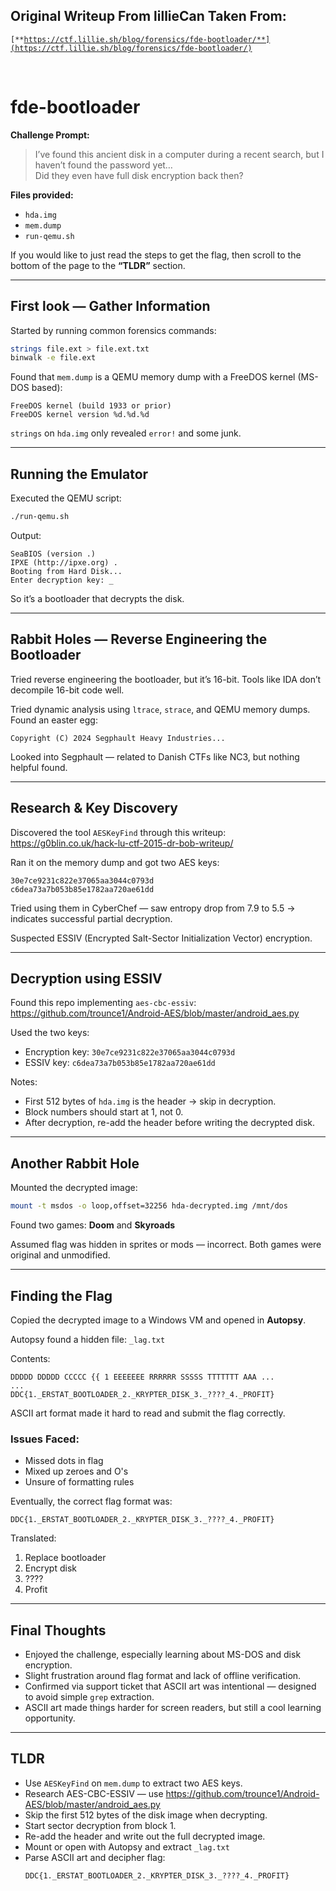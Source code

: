 ## Original Writeup From lillieCan Taken From:

<code>[**https://ctf.lillie.sh/blog/forensics/fde-bootloader/**](https://ctf.lillie.sh/blog/forensics/fde-bootloader/)</code> 

<br>

# fde-bootloader

**Challenge Prompt:**

> I’ve found this ancient disk in a computer during a recent search, but I haven’t found the password yet…  
> Did they even have full disk encryption back then?

**Files provided:**  
- `hda.img`  
- `mem.dump`  
- `run-qemu.sh`  

If you would like to just read the steps to get the flag, then scroll to the bottom of the page to the **“TLDR”** section.

---

## First look — Gather Information

Started by running common forensics commands:

```bash
strings file.ext > file.ext.txt
binwalk -e file.ext
```

Found that `mem.dump` is a QEMU memory dump with a FreeDOS kernel (MS-DOS based):

```
FreeDOS kernel (build 1933 or prior)
FreeDOS kernel version %d.%d.%d
```

`strings` on `hda.img` only revealed `error!` and some junk.

---

## Running the Emulator

Executed the QEMU script:

```bash
./run-qemu.sh
```

Output:

```
SeaBIOS (version .)
IPXE (http://ipxe.org) .
Booting from Hard Disk...
Enter decryption key: _
```

So it’s a bootloader that decrypts the disk.

---

## Rabbit Holes — Reverse Engineering the Bootloader

Tried reverse engineering the bootloader, but it’s 16-bit. Tools like IDA don’t decompile 16-bit code well.

Tried dynamic analysis using `ltrace`, `strace`, and QEMU memory dumps. Found an easter egg:

```
Copyright (C) 2024 Segphault Heavy Industries...
```

Looked into Segphault — related to Danish CTFs like NC3, but nothing helpful found.

---

## Research & Key Discovery

Discovered the tool `AESKeyFind` through this writeup:  
https://g0blin.co.uk/hack-lu-ctf-2015-dr-bob-writeup/

Ran it on the memory dump and got two AES keys:

```
30e7ce9231c822e37065aa3044c0793d
c6dea73a7b053b85e1782aa720ae61dd
```

Tried using them in CyberChef — saw entropy drop from 7.9 to 5.5 → indicates successful partial decryption.

Suspected ESSIV (Encrypted Salt-Sector Initialization Vector) encryption.

---

## Decryption using ESSIV

Found this repo implementing `aes-cbc-essiv`:  
https://github.com/trounce1/Android-AES/blob/master/android_aes.py

Used the two keys:

- Encryption key: `30e7ce9231c822e37065aa3044c0793d`
- ESSIV key: `c6dea73a7b053b85e1782aa720ae61dd`

Notes:
- First 512 bytes of `hda.img` is the header → skip in decryption.
- Block numbers should start at 1, not 0.
- After decryption, re-add the header before writing the decrypted disk.

---

## Another Rabbit Hole

Mounted the decrypted image:

```bash
mount -t msdos -o loop,offset=32256 hda-decrypted.img /mnt/dos
```

Found two games: **Doom** and **Skyroads**

Assumed flag was hidden in sprites or mods — incorrect. Both games were original and unmodified.

---

## Finding the Flag

Copied the decrypted image to a Windows VM and opened in **Autopsy**.

Autopsy found a hidden file: `_lag.txt`

Contents:

```
DDDDD DDDDD CCCCC {{ 1 EEEEEEE RRRRRR SSSSS TTTTTTT AAA ...
...
DDC{1._ERSTAT_BOOTLOADER_2._KRYPTER_DISK_3._????_4._PROFIT}
```

ASCII art format made it hard to read and submit the flag correctly.

### Issues Faced:
- Missed dots in flag
- Mixed up zeroes and O's
- Unsure of formatting rules

Eventually, the correct flag format was:

```
DDC{1._ERSTAT_BOOTLOADER_2._KRYPTER_DISK_3._????_4._PROFIT}
```

Translated:

1. Replace bootloader  
2. Encrypt disk  
3. ????  
4. Profit

---

## Final Thoughts

- Enjoyed the challenge, especially learning about MS-DOS and disk encryption.
- Slight frustration around flag format and lack of offline verification.
- Confirmed via support ticket that ASCII art was intentional — designed to avoid simple `grep` extraction.
- ASCII art made things harder for screen readers, but still a cool learning opportunity.

---

## TLDR

- Use `AESKeyFind` on `mem.dump` to extract two AES keys.
- Research AES-CBC-ESSIV — use https://github.com/trounce1/Android-AES/blob/master/android_aes.py
- Skip the first 512 bytes of the disk image when decrypting.
- Start sector decryption from block 1.
- Re-add the header and write out the full decrypted image.
- Mount or open with Autopsy and extract `_lag.txt`
- Parse ASCII art and decipher flag:
  ```
  DDC{1._ERSTAT_BOOTLOADER_2._KRYPTER_DISK_3._????_4._PROFIT}
  ```

